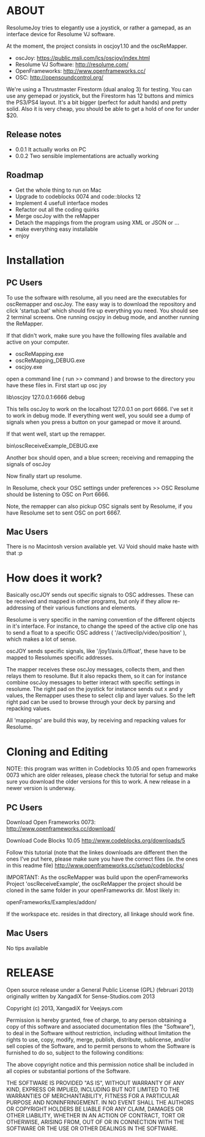 ABOUT
=====

ResolumeJoy tries to elegantly use a joystick, or rather a gamepad, as an 
interface device for Resolume VJ software.

At the moment, the project consists in oscjoy1.10 and the oscReMapper.

- oscJoy: https://public.msli.com/lcs/oscjoy/index.html
- Resolume VJ Software: http://resolume.com/
- OpenFrameworks: http://www.openframeworks.cc/
- OSC: http://opensoundcontrol.org/

We're using a Thrustmaster Firestorm (dual analog 3) for testing. You can use
any gemepad or joystick, but the Firestorm has 12 buttons and mimics the
PS3/PS4 layout. It's a bit bigger (perfect for adult hands) and pretty solid.
Also it is very cheap, you should be able to get a hold of one for under $20.


Release notes
-------------
 - 0.0.1 It actually works on PC
 - 0.0.2 Two sensible implementations are actually working


Roadmap
-------
 - Get the whole thing to run on Mac
 - Upgrade to codeblocks 0074 and code::blocks 12
 - Implement 4 usefull interface modes
 - Refactor out all the coding quirks
 - Merge oscJoy with the reMapper
 - Detach the mappings from the program using XML or JSON or ...
 - make everything easy installable
 - enjoy


Installation
============

PC Users
--------

To use the software with resolume, all you need are the executables for 
oscRemapper and oscJoy. The easy way is to download the repository and click
'startup.bat' which should fire up everything you need. You should see 2
terminal screens. One running oscjoy in debug mode, and another running the 
ReMapper.

If that didn't work, make sure you have the folllowing files available and 
active on your computer.

- oscReMapping.exe
- oscReMapping_DEBUG.exe
- oscjoy.exe

open a command line ( run >> command ) and browse to the directory you have
these files in. First start up osc joy

lib\oscjoy 127.0.0.1:6666 debug

This tells oscJoy to work on the localhost 127.0.0.1 on port 6666. I've set it 
to work in debug mode. If everything went well, you sould see a dump of signals
when you press a button on your gamepad or move it around.

If that went well, start up the remapper.

bin\oscReceiveExample_DEBUG.exe

Another box should open, and a blue screen; receiving and remapping the signals
of oscJoy

Now finally start up resolume.

In Resolume, check your OSC settings under preferences >> OSC
Resolume should be listening to OSC on Port 6666.

Note, the remapper can also pickup OSC signals sent by Resolume, if you have
Resolume set to sent OSC on port 6667.


Mac Users
---------

There is no Macintosh version available yet.
VJ Void should make haste with that :p


How does it work?
=================

Basically oscJOY sends out specific signals to OSC addresses. These can be
received and mapped in other programs, but only if they allow re-addressing of
their various functions and elements.

Resolume is very specific in the naming convention of the different objects in
it's interface. For instance, to change the speed of the active clip one has to
send a float to a specific OSC address ( '/activeclip/video/position' ), which 
makes a lot of sense.

oscJOY sends specific signals, like '/joy1/axis.0/float', these have to be
mapped to Resolumes specific addresses. 

The mapper receives these oscJoy messages, collects them, and then relays them
to resolume. But it also repacks them, so it can for instance combine oscJoy
messages to better interact with specific settings in resolume.
The right pad on the joystick for instance sends out x and y values, the Remapper
uses these to select clip and layer values. So the left right pad can be used
to browse through your deck by parsing and repacking values.

All 'mappings' are build this way, by receiving and repacking values for 
Resolume.


Cloning and Editing
===================

NOTE: this program was written in Codeblocks 10.05 and open frameworks 0073
which are older releases, please check the tutorial for setup and make sure 
you download the older versions for this to work. A new release in a newer
version is underway.


PC Users
--------

Download Open Frameworks 0073:
http://www.openframeworks.cc/download/

Download Code Blocks 10.05
http://www.codeblocks.org/downloads/5

Follow this tutorial (note that the linkes downloads are different then the ones
I've put here, please make sure you have the correct files (ie. the ones in this
readme file)
http://www.openframeworks.cc/setup/codeblocks/

IMPORTANT: As the oscReMapper was build upon the openFrameworks Project 
'oscReceiveExample', the oscReMapper the project should be cloned in the same
folder in your openFrameworks dir. Most likely in: 
  
  openFrameworks/Examples/addon/ 

If the workspace etc. resides in that directory, all linkage should work fine.


Mac Users
---------

No tips available


RELEASE
=======

Open source release under a General Public License (GPL) (februari 2013)
originally written by XangadiX for Sense-Studios.com 2013

Copyright (c) 2013, XangadiX for Veejays.com

Permission is hereby granted, free of charge, to any person obtaining a copy of this software and associated documentation files (the "Software"), to deal in the Software without restriction, including without limitation the rights to use, copy, modify, merge, publish, distribute, sublicense, and/or sell copies of the Software, and to permit persons to whom the Software is furnished to do so, subject to the following conditions:

The above copyright notice and this permission notice shall be included in all copies or substantial portions of the Software.

THE SOFTWARE IS PROVIDED "AS IS", WITHOUT WARRANTY OF ANY KIND, EXPRESS OR IMPLIED, INCLUDING BUT NOT LIMITED TO THE WARRANTIES OF MERCHANTABILITY, FITNESS FOR A PARTICULAR PURPOSE AND NONINFRINGEMENT. IN NO EVENT SHALL THE AUTHORS OR COPYRIGHT HOLDERS BE LIABLE FOR ANY CLAIM, DAMAGES OR OTHER LIABILITY, WHETHER IN AN ACTION OF CONTRACT, TORT OR OTHERWISE, ARISING FROM, OUT OF OR IN CONNECTION WITH THE SOFTWARE OR THE USE OR OTHER DEALINGS IN THE SOFTWARE.
